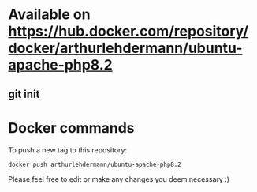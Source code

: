 # Available on https://hub.docker.com/repository/docker/arthurlehdermann/ubuntu-apache-php8.2

## git init

# Docker commands
To push a new tag to this repository:
```sh
docker push arthurlehdermann/ubuntu-apache-php8.2
```


Please feel free to edit or make any changes you deem necessary :)